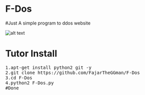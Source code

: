 # F-Dos
#Just A simple program to ddos website

![alt text](https://github.com/FajarTheGGman/F-Dos/blob/master/.image/Screenshot_2019-01-18-21-22-53-296_com.termux.png)

# Tutor Install 
<pre>
1.apt-get install python2 git -y
2.git clone https://github.com/FajarTheGGman/F-Dos
3.cd F-Dos
4.python2 F-Dos.py
#Done
</pre>
